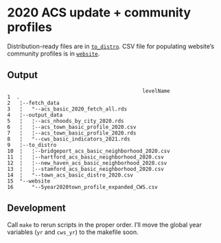 
<!-- README.md is generated from README.Rmd. Please edit that file -->

# 2020 ACS update + community profiles

Distribution-ready files are in [`to_distro`](to_distro). CSV file for
populating website’s community profiles is in [`website`](website).

## Output

                                                levelName
    1  .                                                 
    2   ¦--fetch_data                                    
    3   ¦   °--acs_basic_2020_fetch_all.rds              
    4   ¦--output_data                                   
    5   ¦   ¦--acs_nhoods_by_city_2020.rds               
    6   ¦   ¦--acs_town_basic_profile_2020.csv           
    7   ¦   ¦--acs_town_basic_profile_2020.rds           
    8   ¦   °--cws_basic_indicators_2021.rds             
    9   ¦--to_distro                                     
    10  ¦   ¦--bridgeport_acs_basic_neighborhood_2020.csv
    11  ¦   ¦--hartford_acs_basic_neighborhood_2020.csv  
    12  ¦   ¦--new_haven_acs_basic_neighborhood_2020.csv 
    13  ¦   ¦--stamford_acs_basic_neighborhood_2020.csv  
    14  ¦   °--town_acs_basic_distro_2020.csv            
    15  °--website                                       
    16      °--5year2020town_profile_expanded_CWS.csv    

## Development

Call `make` to rerun scripts in the proper order. I’ll move the global
year variables (`yr` and `cws_yr`) to the makefile soon.
